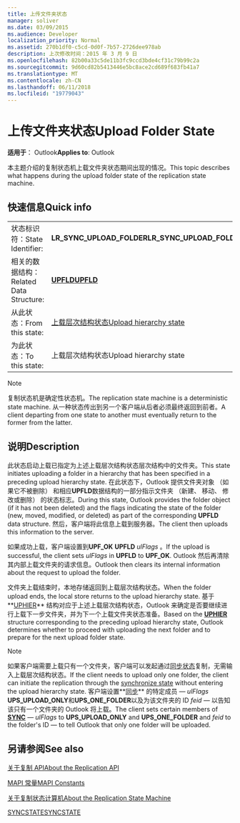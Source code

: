 ```yaml
---
title: 上传文件夹状态
manager: soliver
ms.date: 03/09/2015
ms.audience: Developer
localization_priority: Normal
ms.assetid: 270b1df0-c5cd-0d0f-7b57-2726dee978ab
description: 上次修改时间：2015 年 3 月 9 日
ms.openlocfilehash: 82b00a33c5de11b3fc9ccd3bde4cf31c79b99c2a
ms.sourcegitcommit: 9d60cd82b5413446e5bc8ace2cd689f683fb41a7
ms.translationtype: MT
ms.contentlocale: zh-CN
ms.lasthandoff: 06/11/2018
ms.locfileid: "19779043"
---
```

# <a name="upload-folder-state"></a><span data-ttu-id="06d2b-103">上传文件夹状态</span><span class="sxs-lookup"><span data-stu-id="06d2b-103">Upload Folder State</span></span>

  
  
<span data-ttu-id="06d2b-104">**适用于**： Outlook</span><span class="sxs-lookup"><span data-stu-id="06d2b-104">**Applies to**: Outlook</span></span> 
  
 <span data-ttu-id="06d2b-105">本主题介绍的复制状态机上载文件夹状态期间出现的情况。</span><span class="sxs-lookup"><span data-stu-id="06d2b-105">This topic describes what happens during the upload folder state of the replication state machine.</span></span> 
  
## <a name="quick-info"></a><span data-ttu-id="06d2b-106">快速信息</span><span class="sxs-lookup"><span data-stu-id="06d2b-106">Quick info</span></span>

|||
|:-----|:-----|
|<span data-ttu-id="06d2b-107">状态标识符：</span><span class="sxs-lookup"><span data-stu-id="06d2b-107">State Identifier:</span></span>  <br/> |<span data-ttu-id="06d2b-108">**LR_SYNC_UPLOAD_FOLDER**</span><span class="sxs-lookup"><span data-stu-id="06d2b-108">**LR_SYNC_UPLOAD_FOLDER**</span></span> <br/> |
|<span data-ttu-id="06d2b-109">相关的数据结构：</span><span class="sxs-lookup"><span data-stu-id="06d2b-109">Related Data Structure:</span></span>  <br/> |<span data-ttu-id="06d2b-110">**[UPFLD](upfld.md)**</span><span class="sxs-lookup"><span data-stu-id="06d2b-110">**[UPFLD](upfld.md)**</span></span> <br/> |
|<span data-ttu-id="06d2b-111">从此状态：</span><span class="sxs-lookup"><span data-stu-id="06d2b-111">From this state:</span></span>  <br/> |[<span data-ttu-id="06d2b-112">上载层次结构状态</span><span class="sxs-lookup"><span data-stu-id="06d2b-112">Upload hierarchy state</span></span>](upload-hierarchy-state.md) <br/> |
|<span data-ttu-id="06d2b-113">为此状态：</span><span class="sxs-lookup"><span data-stu-id="06d2b-113">To this state:</span></span>  <br/> |<span data-ttu-id="06d2b-114">上载层次结构状态</span><span class="sxs-lookup"><span data-stu-id="06d2b-114">Upload hierarchy state</span></span>  <br/> |
   
> [!NOTE]
> <span data-ttu-id="06d2b-115">复制状态机是确定性状态机。</span><span class="sxs-lookup"><span data-stu-id="06d2b-115">The replication state machine is a deterministic state machine.</span></span> <span data-ttu-id="06d2b-116">从一种状态传出到另一个客户端从后者必须最终返回到前者。</span><span class="sxs-lookup"><span data-stu-id="06d2b-116">A client departing from one state to another must eventually return to the former from the latter.</span></span> 
  
## <a name="description"></a><span data-ttu-id="06d2b-117">说明</span><span class="sxs-lookup"><span data-stu-id="06d2b-117">Description</span></span>

<span data-ttu-id="06d2b-118">此状态启动上载已指定为上述上载层次结构状态层次结构中的文件夹。</span><span class="sxs-lookup"><span data-stu-id="06d2b-118">This state initiates uploading a folder in a hierarchy that has been specified in a preceding upload hierarchy state.</span></span> <span data-ttu-id="06d2b-119">在此状态下，Outlook 提供文件夹对象 （如果它不被删除） 和相应**UPFLD**数据结构的一部分指示文件夹 （新建、 移动、 修改或删除） 的状态标志。</span><span class="sxs-lookup"><span data-stu-id="06d2b-119">During this state, Outlook provides the folder object (if it has not been deleted) and the flags indicating the state of the folder (new, moved, modified, or deleted) as part of the corresponding **UPFLD** data structure.</span></span> <span data-ttu-id="06d2b-120">然后，客户端将此信息上载到服务器。</span><span class="sxs-lookup"><span data-stu-id="06d2b-120">The client then uploads this information to the server.</span></span> 
  
<span data-ttu-id="06d2b-121">如果成功上载，客户端设置到**UPF_OK** **UPFLD** *ulFlags* 。</span><span class="sxs-lookup"><span data-stu-id="06d2b-121">If the upload is successful, the client sets  *ulFlags*  in **UPFLD** to **UPF_OK**.</span></span> <span data-ttu-id="06d2b-122">Outlook 然后再清除其内部上载文件夹的请求信息。</span><span class="sxs-lookup"><span data-stu-id="06d2b-122">Outlook then clears its internal information about the request to upload the folder.</span></span> 
  
<span data-ttu-id="06d2b-123">文件夹上载结束时，本地存储返回到上载层次结构状态。</span><span class="sxs-lookup"><span data-stu-id="06d2b-123">When the folder upload ends, the local store returns to the upload hierarchy state.</span></span> <span data-ttu-id="06d2b-124">基于**[UPHIER](uphier.md)** 结构对应于上述上载层次结构状态，Outlook 来确定是否要继续进行上载下一步文件夹，并为下一个上载文件夹状态准备。</span><span class="sxs-lookup"><span data-stu-id="06d2b-124">Based on the **[UPHIER](uphier.md)** structure corresponding to the preceding upload hierarchy state, Outlook determines whether to proceed with uploading the next folder and to prepare for the next upload folder state.</span></span> 
  
> [!NOTE]
> <span data-ttu-id="06d2b-125">如果客户端需要上载只有一个文件夹，客户端可以发起通过[同步状态](synchronize-state.md)复制，无需输入上载层次结构状态。</span><span class="sxs-lookup"><span data-stu-id="06d2b-125">If the client needs to upload only one folder, the client can initiate the replication through the [synchronize state](synchronize-state.md) without entering the upload hierarchy state.</span></span> <span data-ttu-id="06d2b-126">客户端设置**[同步](sync.md)** 的特定成员 — *ulFlags* **UPS_UPLOAD_ONLY**和**UPS_ONE_FOLDER**以及为该文件夹的 ID *feid* — 以告知该只有一个文件夹的 Outlook 将上载。</span><span class="sxs-lookup"><span data-stu-id="06d2b-126">The client sets certain members of **[SYNC](sync.md)** —  *ulFlags*  to **UPS_UPLOAD_ONLY** and **UPS_ONE_FOLDER** and  *feid*  to the folder's ID — to tell Outlook that only one folder will be uploaded.</span></span> 
  
## <a name="see-also"></a><span data-ttu-id="06d2b-127">另请参阅</span><span class="sxs-lookup"><span data-stu-id="06d2b-127">See also</span></span>



[<span data-ttu-id="06d2b-128">关于复制 API</span><span class="sxs-lookup"><span data-stu-id="06d2b-128">About the Replication API</span></span>](about-the-replication-api.md)
  
[<span data-ttu-id="06d2b-129">MAPI 常量</span><span class="sxs-lookup"><span data-stu-id="06d2b-129">MAPI Constants</span></span>](mapi-constants.md)
  
[<span data-ttu-id="06d2b-130">关于复制状态计算机</span><span class="sxs-lookup"><span data-stu-id="06d2b-130">About the Replication State Machine</span></span>](about-the-replication-state-machine.md)
  
[<span data-ttu-id="06d2b-131">SYNCSTATE</span><span class="sxs-lookup"><span data-stu-id="06d2b-131">SYNCSTATE</span></span>](syncstate.md)


